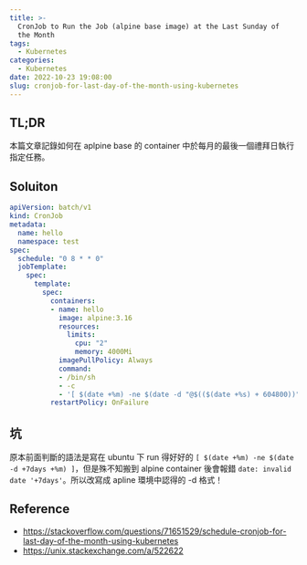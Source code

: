 ```yaml
---
title: >-
  CronJob to Run the Job (alpine base image) at the Last Sunday of
  the Month
tags:
  - Kubernetes
categories:
  - Kubernetes
date: 2022-10-23 19:08:00
slug: cronjob-for-last-day-of-the-month-using-kubernetes
---
```

## TL;DR
本篇文章記錄如何在 aplpine base 的 container 中於每月的最後一個禮拜日執行指定任務。

<!--more-->

## Soluiton
```yaml
apiVersion: batch/v1
kind: CronJob
metadata:
  name: hello
  namespace: test
spec:
  schedule: "0 8 * * 0"
  jobTemplate:
    spec:
      template:
        spec:
          containers:
          - name: hello
            image: alpine:3.16
            resources:
              limits:
                cpu: "2"
                memory: 4000Mi
            imagePullPolicy: Always
            command:
            - /bin/sh
            - -c
            - '[ $(date +%m) -ne $(date -d "@$(($(date +%s) + 604800))" +%m) ] && echo Hello from the Kubernetes cluster'
          restartPolicy: OnFailure
```

## 坑
原本前面判斷的語法是寫在 ubuntu 下 run 得好好的 `[ $(date +%m) -ne $(date -d +7days +%m) ]`，但是殊不知搬到 alpine container 後會報錯 `date: invalid date '+7days'`。所以改寫成 apline 環境中認得的 -d 格式！

## Reference
- https://stackoverflow.com/questions/71651529/schedule-cronjob-for-last-day-of-the-month-using-kubernetes
- https://unix.stackexchange.com/a/522622